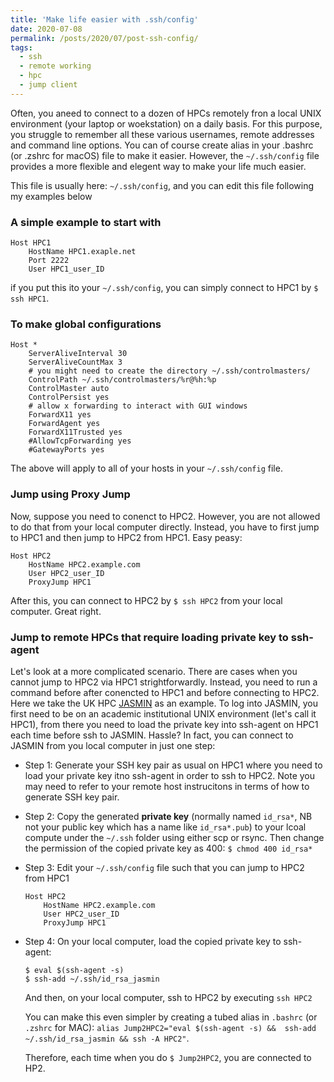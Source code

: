 ```yaml
---
title: 'Make life easier with .ssh/config'
date: 2020-07-08
permalink: /posts/2020/07/post-ssh-config/
tags:
  - ssh
  - remote working
  - hpc
  - jump client
---
```


Often, you aneed to connect to a dozen of HPCs remotely fron a local UNIX environment (your laptop or woekstation) on a daily basis. For this purpose, you struggle to remember all these various usernames, remote addresses and command line options. You can of course create alias in your .bashrc (or .zshrc for macOS) file to make it easier. However, the `~/.ssh/config` file provides a more flexible and elegent way to make your life much easier. 

This file is usually here: `~/.ssh/config`, and you can edit this file following my examples below

### A simple example to start with
```
Host HPC1
	HostName HPC1.exaple.net
	Port 2222
	User HPC1_user_ID
```
if you put this ito your `~/.ssh/config`, you can simply connect to HPC1 by `$ ssh HPC1`.

### To make global configurations
```
Host *
    ServerAliveInterval 30
    ServerAliveCountMax 3
    # you might need to create the directory ~/.ssh/controlmasters/
    ControlPath ~/.ssh/controlmasters/%r@%h:%p
    ControlMaster auto
    ControlPersist yes
    # allow x forwarding to interact with GUI windows
    ForwardX11 yes
    ForwardAgent yes
    ForwardX11Trusted yes
    #AllowTcpForwarding yes
    #GatewayPorts yes
```
The above will apply to all of your hosts in your `~/.ssh/config` file.


### Jump using Proxy Jump
Now, suppose you need to conenct to HPC2. However, you are not allowed to do that from your local computer directly. Instead, you have to first jump to HPC1 and then jump to HPC2 from HPC1. Easy peasy:
```
Host HPC2
	HostName HPC2.example.com
    User HPC2_user_ID
    ProxyJump HPC1
```
After this, you can connect to HPC2 by `$ ssh HPC2` from your local computer. Great right. 

### Jump to remote HPCs that require loading private key to ssh-agent
Let's look at a more complicated scenario. There are cases when you cannot jump to HPC2 via HPC1 strightforwardly. Instead, you need to run a command before after conencted to HPC1 and before connecting to HPC2. 
Here we take the UK HPC [JASMIN](https://help.jasmin.ac.uk/article/187-login) as an example. To log into JASMIN, you first need to be on an academic institutional UNIX environment (let's call it HPC1), from there you need to load the private key into ssh-agent on HPC1 each time before ssh to JASMIN. Hassle? In fact, you can connect to JASMIN from you local computer in just one step: 

- Step 1: 
	Generate your SSH key pair as usual on HPC1 where you need to load your private key itno ssh-agent in order to ssh to HPC2. Note you may need to refer to your remote host instrucitons in terms of how to generate SSH key pair. 
- Step 2: 
	Copy the generated **private key** (normally named `id_rsa*`, NB not your public key which has a name like `id_rsa*.pub`) to your lcoal compute under the `~/.ssh` folder using either scp or rsync. Then change the permission of the copied private key as 400: `$ chmod 400 id_rsa*`
- Step 3: 
	Edit your `~/.ssh/config` file such that you can jump to HPC2 from HPC1
	```
	Host HPC2
		HostName HPC2.example.com
	    User HPC2_user_ID
	    ProxyJump HPC1
	```
- Step 4: 
	On your local computer, load the copied private key to ssh-agent:
	```
	$ eval $(ssh-agent -s)
	$ ssh-add ~/.ssh/id_rsa_jasmin
	```
	And then, on your local computer, ssh to HPC2 by executing `ssh HPC2`

	You can make this even simpler by creating a tubed alias in `.bashrc` (or `.zshrc` for MAC): 
	`alias Jump2HPC2="eval $(ssh-agent -s) &&  ssh-add ~/.ssh/id_rsa_jasmin && ssh -A HPC2"`. 
	
	Therefore, each time when you do `$ Jump2HPC2`, you are connected to HP2.



